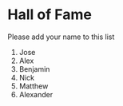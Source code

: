 # Hall of Fame
Please add your name to this list

1. Jose
2. Alex
3. Benjamin
4. Nick
5. Matthew
6. Alexander
